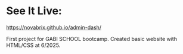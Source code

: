 # See It Live:
https://novabrix.github.io/admin-dash/ 

First project for GABI SCHOOL bootcamp. Created basic website with HTML/CSS at 6/2025. 
